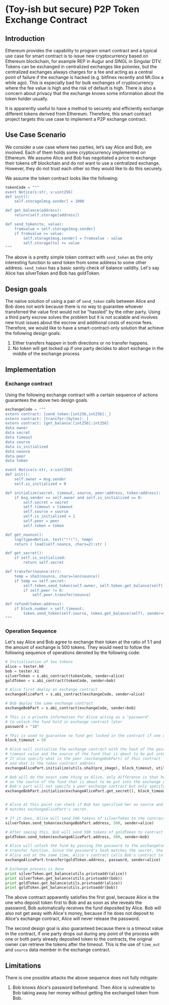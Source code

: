# (Toy-ish but secure) P2P Token Exchange Contract

## Introduction
Ethereum provides the capability to program smart contract and a typical use case for smart contract is to issue new cryptocurrency based on  Ethereum blockchain, for example REP in Augur and SINGL in Singular DTV. Tokens can be exchanged in centralized exchanges like poloniex, but the centralized exchanges always charges for a fee and acting as a central point of failure if the exchange is hacked (e.g. bitfinex recently and Mt.Gox a while ago). This is especially bad for bulk exchanges of cryptocurrency where the fee value is high and the risk of default is high.  There is also a concern about privacy that the exchange knows some information about the token holder usually. 

It is apparently useful to have a method to securely and efficiently exchange different tokens derived from Ethereum. Therefore, this smart contract project targets this use case to implement a P2P exchange contract.

## Use Case Scenario

We consider a use case where two parties, let’s say Alice and Bob, are involved. Each of them holds some cryptocurrency implemented on Ethereum. We assume Alice and Bob has negotiated a price to exchange their tokens off blockchain and do not want to use a centralized exchange. However, they do not trust each other so they would like to do this securely.

We assume the token contract looks like the following:

```python
tokenCode = """
event Notice(s:str, x:uint256)
def init():
    self.storage[msg.sender] = 1000

def get_balance(address):
    return(self.storage[address])

def send_token(to, value):
    fromvalue = self.storage[msg.sender]
    if fromvalue >= value:
        self.storage[msg.sender] = fromvalue - value
        self.storage[to] += value
"""
```

The above is a pretty simple token contract with `send_token` as the only interesting function to send token from some address to some other address. `send_token` has a basic sanity check of balance validity. Let's say Alice has silverToken and Bob has goldToken. 

## Design goals

The naiive solution of using a pair of `send_token` calls between Alice and Bob does not work because there is no way to guarantee whoever transferred the value first would not be "hassled" by the other party. Using a third party escrow solves the problem but it is not scalable and involves new trust issues about the escrow and additional costs of escrow fees. Therefore, we would like to have a smart-contract-only solution that achieve the following design goals:

1. Either transfers happen in both directions or no transfer happens.
2. No token will get locked up if one party decides to abort exchange in the middle of the exchange process

## Implementation

### Exchange contract
Using the following exchange contract with a certain sequence of actions guarantees the above two design goals.

```python
exchangeCode = """
extern contract: [send_token:[int256,int256]:_]
extern contract: [transfer:[bytes]:_]
extern contract: [get_balance:[int256]:int256]
data owner
data secret
data timeout
data source
data is_initialized
data nounce
data peer
data token

event Notice(s:str, x:uint256)
def init():
    self.owner = msg.sender
    self.is_initialized = 0

def initialize(secret, timeout, source, peer:address, token:address):
    if msg.sender == self.owner and self.is_initialized == 0:
        self.secret = secret
        self.timeout = timeout
        self.source = source
        self.is_initialized = 1
        self.peer = peer
        self.token = token

def get_nounce():
    log(type=Notice, text("!!!"), temp)
    return ( load(self.nounce, chars=2):str )

def get_secret():
    if self.is_initialized:
        return self.secret

def transfer(nounce:str):
    temp = sha3(nounce, chars=len(nounce)) 
    if temp == self.secret:
        self.token.send_token(self.owner, self.token.get_balance(self), sender=self)
        if self.peer != 0:
            self.peer.transfer(nounce)

def refund(token:address):
    if block.number > self.timeout:
        token.send_token(self.source, token.get_balance(self), sender=self)
"""

```

### Operation Sequence

Let's say Alice and Bob agree to exchange their token at the ratio of 1:1 and the amount of exchange is 500 tokens. They would need to follow the following sequence of operations denoted by the following code:
```python
# Initialization of two tokens
alice = tester.k0
bob = tester.k1
silverToken = s.abi_contract(tokenCode, sender=alice)
goldToken = s.abi_contract(tokenCode, sender=bob)

# Alice first deploy an exchange contract
exchangeAlicePart = s.abi_contract(exchangeCode, sender=alice)

# Bob deploy the same exchange contract
exchangeBobPart = s.abi_contract(exchangeCode, sender=bob)

# This is a private information for Alice acting as a "password" 
# to unlock the fund hold in exchange contract later
password = "10"

# This is used to guarantee no fund get locked in the contract if one or both decide to abort the exchange
block_timeout = 50

# Alice will initialize the exchange contract with the hash of the password as secret and specify the 
# timeout value and the source of the fund that is about to be put into the exchange contract
# It also specify what is the peer (exchangeBobPart) of this contract 
# and what is the token contract address
exchangeAlicePart.initialize(utils.sha3(pre_image), block_timeout, utils.privtoaddr(bob), exchangeBobPart.address, goldToken.address, sender=alice)

# Bob will do the exact same thing as Alice, only difference is that he will specify the Alice 
# as the source of the fund that is about to be put into the exchange contract
# Bob's part will not specify a peer exchange contract but only specify the token contract
exchangeBobPart.initialize(exchangeAlicePart.get_secret(), block_timeout, utils.privtoaddr(alice), 0, silverToken.address, sender=bob)


# Alice at this point can check if Bob has specified her as source and also the secret
# matches exchangeAlicePart's secret. 

# If it does, Alice will send 500 tokens of silverToken to the contract exchangeBobPart
silverToken.send_token(exchangeBobPart.address, 500, sender=alice)

# After seeing this, Bob will send 500 tokens of goldToken to contract exchangeAlicePart
goldToken.send_token(exchangeAlicePart.address, 500, sender=bob)

# Alice will unlock the fund by passing the password to the exchangeContract and call
# transfer function. Since the passowrd's hash matches the secret, the fund is released to
# Alice and at the same time, Alice's contract calls Bob's contract to release token to Bob.
exchangeAlicePart.transfer(goldToken.address, password, sender=alice)

# Exchange process is done
print silverToken.get_balance(utils.privtoaddr(alice))
print silverToken.get_balance(utils.privtoaddr(bob))
print goldToken.get_balance(utils.privtoaddr(alice))
print goldToken.get_balance(utils.privtoaddr(bob))
```

The above contract apparently satisfies the first goal, because Alice is the one who deposit token first to Bob and as soon as she reveals the password, Bob automatically receives the fund deposited by Alice. Bob will also not get away with Alice's money, because if he does not deposit to Alice's exchange contract, Alice will never release the password.

The second design goal is also guaranteed because there is a timeout value in the contract, if one party drops out during any point of the process with one or both party already deposited token to the contracts, the original owner can retrieve the tokens after the timeout. This is the use of `time_out` and `source` data member in the exchange contract.


## Limitations

There is one possible attacks the above sequence does not fully mitigate:
1. Bob knows Alice's password beforehand. Then Alice is vulnerable to Bob taking away her money without getting the exchanged token from Bob.

